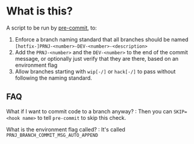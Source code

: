 # What is this?
A script to be run by [pre-commit](https://pre-commit.com), to:
1. Enforce a branch naming standard that all branches should be named
   `[hotfix-]PRNJ-<number>-DEV-<number>-<description>`
2. Add the `PRNJ-<number>` and the `DEV-<number>` to the end of the commit
   message, or optionally just verify that they are there, based on an
   environment flag
3. Allow branches starting with `wip[-/]` or `hack[-/]` to pass without
   following the naming standard.

## FAQ
What if I want to commit code to a branch anyway?
: Then you can `SKIP=<hook name>` to tell `pre-commit` to skip this check.

What is the environment flag called?
: It's called `PRNJ_BRANCH_COMMIT_MSG_AUTO_APPEND`
